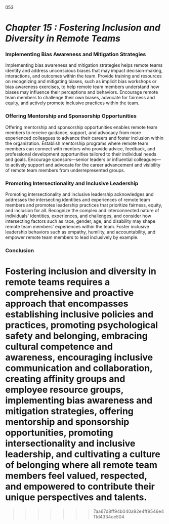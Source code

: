 
053


# ***Chapter 15 : Fostering Inclusion and Diversity in Remote Teams***



### **Implementing Bias Awareness and Mitigation Strategies**

Implementing bias awareness and mitigation strategies helps remote teams identify and address unconscious biases that may impact decision-making, interactions, and outcomes within the team. Provide training and resources on recognizing and mitigating biases, such as implicit bias workshops or bias awareness exercises, to help remote team members understand how biases may influence their perceptions and behaviors. Encourage remote team members to challenge their own biases, advocate for fairness and equity, and actively promote inclusive practices within the team.

### **Offering Mentorship and Sponsorship Opportunities**

Offering mentorship and sponsorship opportunities enables remote team members to receive guidance, support, and advocacy from more experienced colleagues to advance their careers and foster inclusion within the organization. Establish mentorship programs where remote team members can connect with mentors who provide advice, feedback, and professional development opportunities tailored to their individual needs and goals. Encourage sponsors—senior leaders or influential colleagues—to actively support and advocate for the career advancement and visibility of remote team members from underrepresented groups.

### **Promoting Intersectionality and Inclusive Leadership**

Promoting intersectionality and inclusive leadership acknowledges and addresses the intersecting identities and experiences of remote team members and promotes leadership practices that prioritize fairness, equity, and inclusion for all. Recognize the complex and interconnected nature of individuals' identities, experiences, and challenges, and consider how intersecting factors such as race, gender, age, and disability may shape remote team members' experiences within the team. Foster inclusive leadership behaviors such as empathy, humility, and accountability, and empower remote team members to lead inclusively by example.

### **Conclusion**

Fostering inclusion and diversity in remote teams requires a comprehensive and proactive approach that encompasses establishing inclusive policies and practices, promoting psychological safety and belonging, embracing cultural competence and awareness, encouraging inclusive communication and collaboration, creating affinity groups and employee resource groups, implementing bias awareness and mitigation strategies, offering mentorship and sponsorship opportunities, promoting intersectionality and inclusive leadership, and cultivating a culture of belonging where all remote team members feel valued, respected, and empowered to contribute their unique perspectives and talents.
=======

>>>>>>> 7aa67d8ff94b040a92e4ff9546e411d4334ce504
